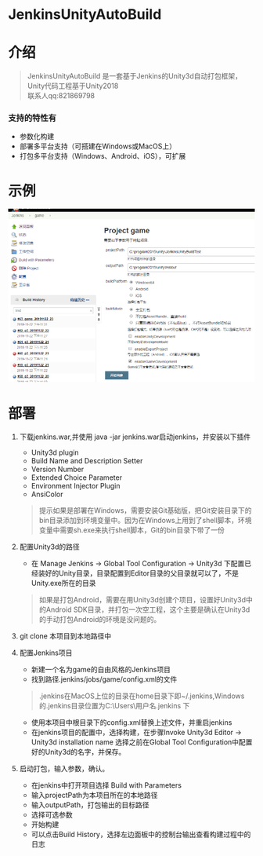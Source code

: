 # JenkinsUnityAutoBuild

# 介绍
> JenkinsUnityAutoBuild 是一套基于Jenkins的Unity3d自动打包框架，Unity代码工程基于Unity2018  
联系人qq:821869798
### 支持的特性有
- 参数化构建
- 部署多平台支持（可搭建在Windows或MacOS上）
- 打包多平台支持（Windows、Android、iOS），可扩展

# 示例
![使用示例](Images/jenkinsBuild.png)

# 部署

1. 下载jenkins.war,并使用 java -jar jenkins.war启动jenkins，并安装以下插件
    - Unity3d plugin
    - Build Name and Description Setter
    - Version Number
    - Extended Choice Parameter
    - Environment Injector Plugin
    - AnsiColor

    > 提示如果是部署在Windows，需要安装Git基础版，把Git安装目录下的bin目录添加到环境变量中。因为在Windows上用到了shell脚本，环境变量中需要sh.exe来执行shell脚本，Git的bin目录下带了一份

2. 配置Unity3d的路径
    - 在 Manage Jenkins -> Global Tool Configuration -> Unity3d 下配置已经装好的Unity目录，目录配置到Editor目录的父目录就可以了，不是Unity.exe所在的目录
    
    > 如果是打包Android，需要在用Unity3d创建个项目，设置好Unity3d中的Android SDK目录，并打包一次空工程，这个主要是确认在Unity3d的手动打包Android的环境是没问题的。

3. git clone 本项目到本地路径中

4. 配置Jenkins项目
    - 新建一个名为game的自由风格的Jenkins项目
    - 找到路径.jenkins/jobs/game/config.xml的文件
    > .jenkins在MacOS上位的目录在home目录下即~/.jenkins,Windows的.jenkins目录位置为C:\Users\用户名\.jenkins 下
    - 使用本项目中根目录下的config.xml替换上述文件，并重启jenkins
    - 在jenkins项目的配置中，选择构建，在步骤Invoke Unity3d Editor -> Unity3d installation name 选择之前在Global Tool Configuration中配置好的Unity3d的名字，并保存。

5. 启动打包，输入参数，确认。
    - 在jenkins中打开项目选择 Build with Parameters
    - 输入projectPath为本项目所在的本地路径
    - 输入outputPath，打包输出的目标路径
    - 选择可选参数
    - 开始构建
    - 可以点击Build History，选择左边面板中的控制台输出查看构建过程中的日志
